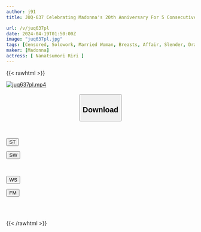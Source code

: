 ```yaml
---
author: j91
title: JUQ-637 Celebrating Madonna's 20th Anniversary For 5 Consecutive Months! ! The 6th Miraculous Collaboration! ! I Love My Father-in-law More Than My Husband... Riri Nanatsumori

url: /v/juq637pl
date: 2024-04-19T01:50:00Z
image: "juq637pl.jpg"
tags: [Censored, Solowork, Married Woman, Breasts, Affair, Slender, Drama	]
maker: [Madonna]
actress: [ Nanatsumori Riri ]
---
```



{{< rawhtml >}}

<div class="video" data-videoid="ZK91B18k1VCMyX">
    <a href="javascript:;">
        <img src="/v/juq637pl/juq637pl.jpg" width="WIDTH" height="HEIGHT" alt="juq637pl.mp4" loading="lazy">
    </a>
</div>

<script type="text/javascript" src="https://j91.asia/asset/on-demand-st.js"></script>

<br>
  <link rel="stylesheet" href="https://j91.asia/asset/bs5.css">
  
  <center>
  <button class="btn btn-primary" type="button" data-bs-toggle="collapse" data-bs-target=".multi-collapse" aria-expanded="false" aria-controls="multiCollapseExample1 multiCollapseExample2"><h2>Download</h2></button></center>
</p>
<div class="row">
  <div class="col">
    <div class="collapse multi-collapse" id="multiCollapseExample1">
      <div class="card card-body">
	      	      <br>
<div class="buttons">  
<p><a href="https://streamtape.to/v/ZK91B18k1VCMyX" target="_blank"><button class="btn-hover color-3"><i class="fa fa-download"></i> ST</button></a></p>
<p><a href="https://asnwish.com/49xbrgy7oea9" target="_blank"><button class="btn-hover color-2"><i class="fa fa-download"></i> SW</button></a></p></div>
    </div>
  </div>
</div>
  <div class="col">
    <div class="collapse multi-collapse" id="multiCollapseExample2">
      <div class="card card-body">
	      <br>
<div class="buttons">
<p><a href="javascript:;"><button class="btn-hover color-9"><i class="fa fa-download"></i> WS</button></a></p>
<p><a href="javascript:;"><button class="btn-hover color-8"><i class="fa fa-download"></i> FM</button></a></p></div>
<br><br>
      </div>
    </div>
  </div>
</div>

{{< /rawhtml >}}